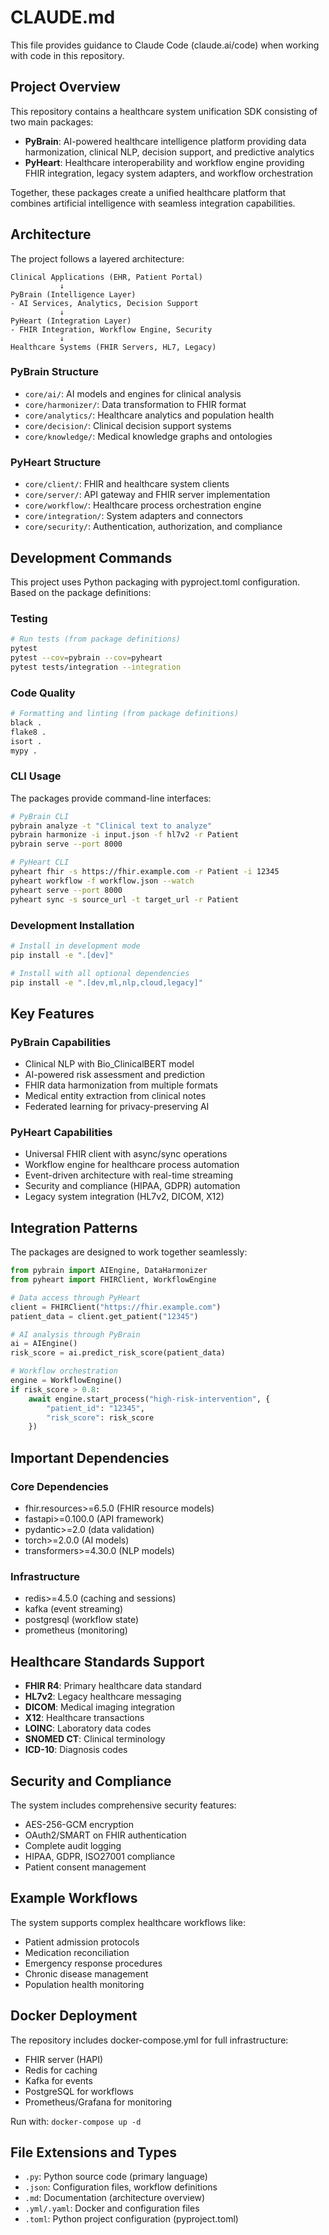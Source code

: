 # CLAUDE.md

This file provides guidance to Claude Code (claude.ai/code) when working with code in this repository.

## Project Overview

This repository contains a healthcare system unification SDK consisting of two main packages:

- **PyBrain**: AI-powered healthcare intelligence platform providing data harmonization, clinical NLP, decision support, and predictive analytics
- **PyHeart**: Healthcare interoperability and workflow engine providing FHIR integration, legacy system adapters, and workflow orchestration

Together, these packages create a unified healthcare platform that combines artificial intelligence with seamless integration capabilities.

## Architecture

The project follows a layered architecture:

```
Clinical Applications (EHR, Patient Portal)
           ↓
PyBrain (Intelligence Layer)
- AI Services, Analytics, Decision Support
           ↓  
PyHeart (Integration Layer)
- FHIR Integration, Workflow Engine, Security
           ↓
Healthcare Systems (FHIR Servers, HL7, Legacy)
```

### PyBrain Structure
- `core/ai/`: AI models and engines for clinical analysis
- `core/harmonizer/`: Data transformation to FHIR format
- `core/analytics/`: Healthcare analytics and population health
- `core/decision/`: Clinical decision support systems
- `core/knowledge/`: Medical knowledge graphs and ontologies

### PyHeart Structure  
- `core/client/`: FHIR and healthcare system clients
- `core/server/`: API gateway and FHIR server implementation
- `core/workflow/`: Healthcare process orchestration engine
- `core/integration/`: System adapters and connectors
- `core/security/`: Authentication, authorization, and compliance

## Development Commands

This project uses Python packaging with pyproject.toml configuration. Based on the package definitions:

### Testing
```bash
# Run tests (from package definitions)
pytest
pytest --cov=pybrain --cov=pyheart
pytest tests/integration --integration
```

### Code Quality
```bash
# Formatting and linting (from package definitions)
black .
flake8 .
isort .
mypy .
```

### CLI Usage
The packages provide command-line interfaces:

```bash
# PyBrain CLI
pybrain analyze -t "Clinical text to analyze"
pybrain harmonize -i input.json -f hl7v2 -r Patient
pybrain serve --port 8000

# PyHeart CLI  
pyheart fhir -s https://fhir.example.com -r Patient -i 12345
pyheart workflow -f workflow.json --watch
pyheart serve --port 8000
pyheart sync -s source_url -t target_url -r Patient
```

### Development Installation
```bash
# Install in development mode
pip install -e ".[dev]"

# Install with all optional dependencies
pip install -e ".[dev,ml,nlp,cloud,legacy]"
```

## Key Features

### PyBrain Capabilities
- Clinical NLP with Bio_ClinicalBERT model
- AI-powered risk assessment and prediction
- FHIR data harmonization from multiple formats
- Medical entity extraction from clinical notes
- Federated learning for privacy-preserving AI

### PyHeart Capabilities
- Universal FHIR client with async/sync operations
- Workflow engine for healthcare process automation
- Event-driven architecture with real-time streaming
- Security and compliance (HIPAA, GDPR) automation
- Legacy system integration (HL7v2, DICOM, X12)

## Integration Patterns

The packages are designed to work together seamlessly:

```python
from pybrain import AIEngine, DataHarmonizer
from pyheart import FHIRClient, WorkflowEngine

# Data access through PyHeart
client = FHIRClient("https://fhir.example.com")
patient_data = client.get_patient("12345")

# AI analysis through PyBrain
ai = AIEngine()
risk_score = ai.predict_risk_score(patient_data)

# Workflow orchestration
engine = WorkflowEngine()
if risk_score > 0.8:
    await engine.start_process("high-risk-intervention", {
        "patient_id": "12345",
        "risk_score": risk_score
    })
```

## Important Dependencies

### Core Dependencies
- fhir.resources>=6.5.0 (FHIR resource models)
- fastapi>=0.100.0 (API framework)
- pydantic>=2.0 (data validation)
- torch>=2.0.0 (AI models)
- transformers>=4.30.0 (NLP models)

### Infrastructure
- redis>=4.5.0 (caching and sessions)
- kafka (event streaming)
- postgresql (workflow state)
- prometheus (monitoring)

## Healthcare Standards Support

- **FHIR R4**: Primary healthcare data standard
- **HL7v2**: Legacy healthcare messaging
- **DICOM**: Medical imaging integration
- **X12**: Healthcare transactions
- **LOINC**: Laboratory data codes
- **SNOMED CT**: Clinical terminology
- **ICD-10**: Diagnosis codes

## Security and Compliance

The system includes comprehensive security features:
- AES-256-GCM encryption
- OAuth2/SMART on FHIR authentication
- Complete audit logging
- HIPAA, GDPR, ISO27001 compliance
- Patient consent management

## Example Workflows

The system supports complex healthcare workflows like:
- Patient admission protocols
- Medication reconciliation
- Emergency response procedures
- Chronic disease management
- Population health monitoring

## Docker Deployment

The repository includes docker-compose.yml for full infrastructure:
- FHIR server (HAPI)
- Redis for caching
- Kafka for events
- PostgreSQL for workflows
- Prometheus/Grafana for monitoring

Run with: `docker-compose up -d`

## File Extensions and Types

- `.py`: Python source code (primary language)
- `.json`: Configuration files, workflow definitions
- `.md`: Documentation (architecture overview)
- `.yml/.yaml`: Docker and configuration files
- `.toml`: Python project configuration (pyproject.toml)